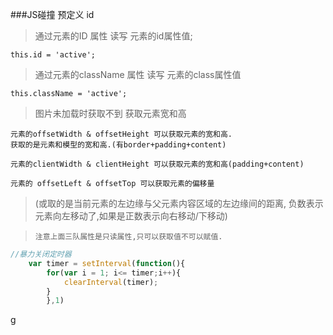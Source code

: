 ###JS碰撞
预定义 id
> 通过元素的ID 属性 读写 元素的id属性值;  

    this.id = 'active';  
> 通过元素的className 属性 读写 元素的class属性值 
  
    this.className = 'active';  

> 图片未加载时获取不到
获取元素宽和高

    元素的offsetWidth & offsetHeight 可以获取元素的宽和高.
    获取的是元素和模型的宽和高.(有border+padding+content)

    元素的clientWidth & clientHeight 可以获取元素的宽和高(padding+content)

    元素的 offsetLeft & offsetTop 可以获取元素的偏移量

> (或取的是当前元素的左边缘与父元素内容区域的左边缘间的距离,
负数表示元素向左移动了,如果是正数表示向右移动/下移动) 

>     注意上面三队属性是只读属性,只可以获取值不可以赋值.

```javascript
//暴力关闭定时器
    var timer = setInterval(function(){
        for(var i = 1; i<= timer;i++){
            clearInterval(timer);
        }
        },1)
```
g